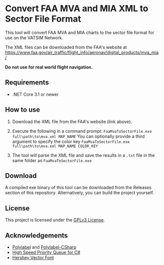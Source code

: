 # Convert FAA MVA and MIA XML to Sector File Format
This tool will convert FAA MVA and MIA charts to the sector file format for use on the VATSIM Network.

The XML files can be downloaded from the FAA's website at https://www.faa.gov/air_traffic/flight_info/aeronav/digital_products/mva_mia/

**Do not use for real world flight navigation.**

## Requirements
* .NET Core 3.1 or newer

## How to use

1. Download the XML file from the FAA's website (link above).

2. Execute the following in a command prompt:
`FaaMvaToSectorFile.exe full\path\to\mva.xml MAP_NAME`
You can optionally provide a third argument to specify the color key
`FaaMvaToSectorFile.exe full\path\to\mva.xml MAP_NAME COLOR_KEY`

3. The tool will parse the XML file and save the results in a `.txt` file in the same folder as `FaaMvaToSectorFile.exe`

## Download
A compiled exe binary of this tool can be downloaded from the Releases section of this repository. Alternatively, you can build the project yourself. 

## License
This project is licensed under the [GPLv3 License](LICENSE).

## Acknowledgements
* [Polylabel](https://github.com/mapbox/polylabel) and [Polylabel-CSharp](https://github.com/qodbtn41/polylabel-csharp)
* [High Speed Priority Queue for C#](https://github.com/BlueRaja/High-Speed-Priority-Queue-for-C-Sharp)
* [Hershey Vector Font](http://paulbourke.net/dataformats/hershey/)
